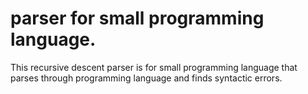 # parser for small programming language.

This recursive descent parser is for small programming language that parses through programming language and finds syntactic errors.
